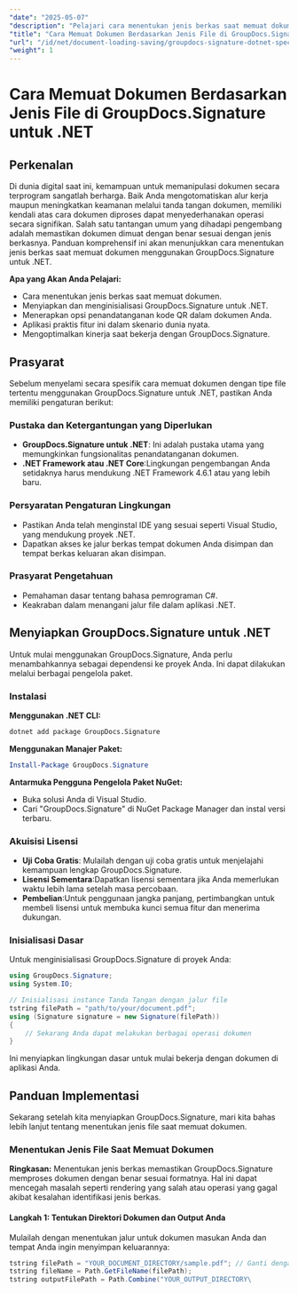 ```yaml
---
"date": "2025-05-07"
"description": "Pelajari cara menentukan jenis berkas saat memuat dokumen menggunakan GroupDocs.Signature untuk .NET. Sederhanakan pemrosesan dokumen Anda dengan panduan langkah demi langkah kami."
"title": "Cara Memuat Dokumen Berdasarkan Jenis File di GroupDocs.Signature untuk .NET&#58; Panduan Lengkap"
"url": "/id/net/document-loading-saving/groupdocs-signature-dotnet-specify-file-type-loading/"
"weight": 1
---
```


# Cara Memuat Dokumen Berdasarkan Jenis File di GroupDocs.Signature untuk .NET

## Perkenalan

Di dunia digital saat ini, kemampuan untuk memanipulasi dokumen secara terprogram sangatlah berharga. Baik Anda mengotomatiskan alur kerja maupun meningkatkan keamanan melalui tanda tangan dokumen, memiliki kendali atas cara dokumen diproses dapat menyederhanakan operasi secara signifikan. Salah satu tantangan umum yang dihadapi pengembang adalah memastikan dokumen dimuat dengan benar sesuai dengan jenis berkasnya. Panduan komprehensif ini akan menunjukkan cara menentukan jenis berkas saat memuat dokumen menggunakan GroupDocs.Signature untuk .NET.

**Apa yang Akan Anda Pelajari:**
- Cara menentukan jenis berkas saat memuat dokumen.
- Menyiapkan dan menginisialisasi GroupDocs.Signature untuk .NET.
- Menerapkan opsi penandatanganan kode QR dalam dokumen Anda.
- Aplikasi praktis fitur ini dalam skenario dunia nyata.
- Mengoptimalkan kinerja saat bekerja dengan GroupDocs.Signature.

## Prasyarat

Sebelum menyelami secara spesifik cara memuat dokumen dengan tipe file tertentu menggunakan GroupDocs.Signature untuk .NET, pastikan Anda memiliki pengaturan berikut:

### Pustaka dan Ketergantungan yang Diperlukan
- **GroupDocs.Signature untuk .NET**: Ini adalah pustaka utama yang memungkinkan fungsionalitas penandatanganan dokumen.
- **.NET Framework atau .NET Core**:Lingkungan pengembangan Anda setidaknya harus mendukung .NET Framework 4.6.1 atau yang lebih baru.

### Persyaratan Pengaturan Lingkungan
- Pastikan Anda telah menginstal IDE yang sesuai seperti Visual Studio, yang mendukung proyek .NET.
- Dapatkan akses ke jalur berkas tempat dokumen Anda disimpan dan tempat berkas keluaran akan disimpan.

### Prasyarat Pengetahuan
- Pemahaman dasar tentang bahasa pemrograman C#.
- Keakraban dalam menangani jalur file dalam aplikasi .NET.
  
## Menyiapkan GroupDocs.Signature untuk .NET

Untuk mulai menggunakan GroupDocs.Signature, Anda perlu menambahkannya sebagai dependensi ke proyek Anda. Ini dapat dilakukan melalui berbagai pengelola paket.

### Instalasi

**Menggunakan .NET CLI:**
```bash
dotnet add package GroupDocs.Signature
```

**Menggunakan Manajer Paket:**
```powershell
Install-Package GroupDocs.Signature
```

**Antarmuka Pengguna Pengelola Paket NuGet:**
- Buka solusi Anda di Visual Studio.
- Cari "GroupDocs.Signature" di NuGet Package Manager dan instal versi terbaru.

### Akuisisi Lisensi

- **Uji Coba Gratis**: Mulailah dengan uji coba gratis untuk menjelajahi kemampuan lengkap GroupDocs.Signature.
- **Lisensi Sementara**:Dapatkan lisensi sementara jika Anda memerlukan waktu lebih lama setelah masa percobaan.
- **Pembelian**:Untuk penggunaan jangka panjang, pertimbangkan untuk membeli lisensi untuk membuka kunci semua fitur dan menerima dukungan.

### Inisialisasi Dasar

Untuk menginisialisasi GroupDocs.Signature di proyek Anda:
```csharp
using GroupDocs.Signature;
using System.IO;

// Inisialisasi instance Tanda Tangan dengan jalur file
tstring filePath = "path/to/your/document.pdf";
using (Signature signature = new Signature(filePath))
{
    // Sekarang Anda dapat melakukan berbagai operasi dokumen
}
```

Ini menyiapkan lingkungan dasar untuk mulai bekerja dengan dokumen di aplikasi Anda.

## Panduan Implementasi

Sekarang setelah kita menyiapkan GroupDocs.Signature, mari kita bahas lebih lanjut tentang menentukan jenis file saat memuat dokumen.

### Menentukan Jenis File Saat Memuat Dokumen

**Ringkasan:**
Menentukan jenis berkas memastikan GroupDocs.Signature memproses dokumen dengan benar sesuai formatnya. Hal ini dapat mencegah masalah seperti rendering yang salah atau operasi yang gagal akibat kesalahan identifikasi jenis berkas.

#### Langkah 1: Tentukan Direktori Dokumen dan Output Anda

Mulailah dengan menentukan jalur untuk dokumen masukan Anda dan tempat Anda ingin menyimpan keluarannya:
```csharp
tstring filePath = "YOUR_DOCUMENT_DIRECTORY/sample.pdf"; // Ganti dengan jalur sebenarnya
tstring fileName = Path.GetFileName(filePath);
tstring outputFilePath = Path.Combine("YOUR_OUTPUT_DIRECTORY\